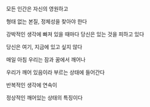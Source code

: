 모든 인간은 자신의 영원하고

형태 없는 본질, 정체성을 찾아야 한다

강박적인 생각에 빠져 있을 때마다 당신은 있는 것을 피하고 있다

당신은 여기, 지금에 있고 싶지 않다

매일 아침 우리는 잠과 꿈에서 깨어나

우리가 깨어 있음이라 부르는 상태에 들어간다

반복적인 생각에 연속이

정상적인 깨어있는 상태의 특징이다

